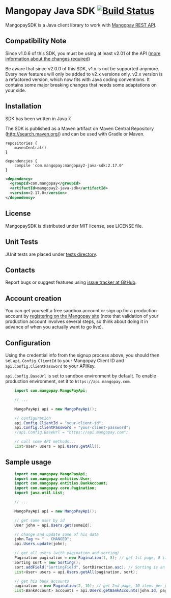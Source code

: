 Mangopay Java SDK [![Build Status](https://travis-ci.org/Mangopay/mangopay2-java-sdk.svg?branch=master)](https://travis-ci.org/Mangopay/mangopay2-java-sdk)
=================================================
MangopaySDK is a Java client library to work with
[Mangopay REST API](http://docs.mangopay.com/api-references/).


Compatibility Note
-------------------------------------------------
Since v1.0.6 of this SDK, you must be using at least v2.01 of the API ([more information about the changes required](https://docs.mangopay.com/api-v2-01-overview/))

Be aware that since v2.0.0 of this SDK, v1.x is not be supported anymore. Every new features will only be added to v2.x versions only.
v2.x version is a refactored version, which now fits with Java coding conventions. It contains some major breaking changes that needs some adaptations on your side.


Installation
-------------------------------------------------
SDK has been written in Java 7.

The SDK is published as a Maven artifact on Maven Central Repository (http://search.maven.org/) and can be used with Gradle or Maven.

```
repositories {
    mavenCentral()
}

dependencies {
    compile 'com.mangopay:mangopay2-java-sdk:2.17.0'
}
```

```xml
<dependency>
  <groupId>com.mangopay</groupId>
  <artifactId>mangopay2-java-sdk</artifactId>
  <version>2.17.0</version>
</dependency>
```

License
-------------------------------------------------
MangopaySDK is distributed under MIT license, see LICENSE file.


Unit Tests
-------------------------------------------------
JUnit tests are placed under
[tests directory](https://github.com/MangoPay/mangopay2-java-sdk/tree/master/src/test/java/com/mangopay).


Contacts
-------------------------------------------------
Report bugs or suggest features using
[issue tracker at GitHub](https://github.com/MangoPay/mangopay2-java-sdk).


Account creation
-------------------------------------------------
You can get yourself a free sandbox account or sign up for a production account by [registering on the Mangopay site](https://www.mangopay.com/start/) (note that validation of your production account involves several steps, so think about doing it in advance of when you actually want to go live).

Configuration
-------------------------------------------------
Using the credential info from the signup process above, you should then set `api.Config.ClientId` to your Mangopay Client ID and `api.Config.ClientPassword` to your APIKey.

`api.Config.BaseUrl` is set to sandbox environment by default. To enable production
environment, set it to `https://api.mangopay.com`.
```java
    import com.mangopay.MangoPayApi;

    // ...

    MangoPayApi api = new MangoPayApi();

    // configuration
    api.Config.ClientId = "your-client-id";
    api.Config.ClientPassword = "your-client-password";
    //api.Config.BaseUrl = "https://api.mangopay.com";

    // call some API methods...
    List<User> users = api.Users.getAll();
```

Sample usage
-------------------------------------------------
```java
    import com.mangopay.MangoPayApi;
    import com.mangopay.entities.User;
    import com.mangopay.entities.BankAccount;
    import com.mangopay.core.Pagination;
    import java.util.List;

    // ...

    MangoPayApi api = new MangoPayApi();

    // get some user by id
    User john = api.Users.get(someId);

    // change and update some of his data
    john.Tag += " - CHANGED";
    api.Users.update(john);

    // get all users (with pagination and sorting)
    Pagination pagination = new Pagination(1, 8); // get 1st page, 8 items per page
    Sorting sort = new Sorting();
    sort.addField("SortingField", SortDirection.asc); // Sorting is an enum, its values: none, asc, desc
    List<User> users = api.Users.getAll(pagination, sort);

    // get his bank accounts
    pagination = new Pagination(2, 10); // get 2nd page, 10 items per page
    List<BankAccount> accounts = api.Users.getBankAccounts(john.Id, pagination, sort);
```